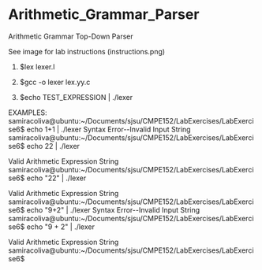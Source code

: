 # Arithmetic_Grammar_Parser
Arithmetic Grammar Top-Down Parser

See image for lab instructions (instructions.png)

1. $lex lexer.l

2. $gcc -o lexer lex.yy.c

3. $echo TEST_EXPRESSION | ./lexer

EXAMPLES:
samiracoliva@ubuntu:~/Documents/sjsu/CMPE152/LabExercises/LabExercise6$ echo 1+1 | ./lexer 
Syntax Error--Invalid Input String
samiracoliva@ubuntu:~/Documents/sjsu/CMPE152/LabExercises/LabExercise6$ echo 22 | ./lexer 

Valid Arithmetic Expression String
samiracoliva@ubuntu:~/Documents/sjsu/CMPE152/LabExercises/LabExercise6$ echo "22" | ./lexer 

Valid Arithmetic Expression String
samiracoliva@ubuntu:~/Documents/sjsu/CMPE152/LabExercises/LabExercise6$ echo "9+2" | ./lexer 
Syntax Error--Invalid Input String
samiracoliva@ubuntu:~/Documents/sjsu/CMPE152/LabExercises/LabExercise6$ echo "9 + 2" | ./lexer 
  
Valid Arithmetic Expression String
samiracoliva@ubuntu:~/Documents/sjsu/CMPE152/LabExercises/LabExercise6$ 

